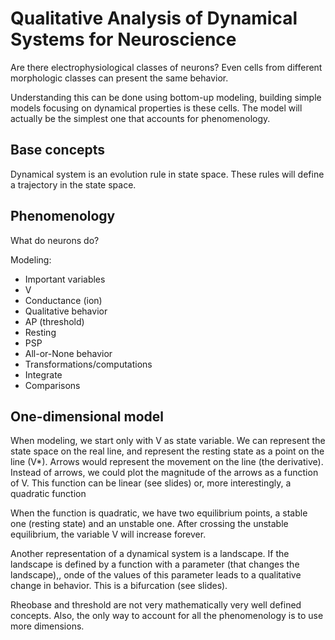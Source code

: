 Qualitative Analysis of Dynamical Systems for Neuroscience
=============================================

Are there electrophysiological classes of neurons? Even cells from different morphologic classes can present the same behavior.

Understanding this can be done using bottom-up modeling, building simple models focusing on dynamical properties is these cells. The model will actually be the simplest one that accounts for phenomenology.

Base concepts
-------------

Dynamical system is an evolution rule in state space. These rules will define a trajectory in the state space.

Phenomenology
-------------
What do neurons do?


Modeling:
- Important variables
 - V
 - Conductance (ion)
- Qualitative behavior
 - AP (threshold)
 - Resting
 - PSP
 - All-or-None behavior
- Transformations/computations
 - Integrate
 - Comparisons

One-dimensional model
---------------------

When modeling, we start only with V as state variable. We can represent the state space on the real line, and represent the resting state as a point on the line (V*). Arrows would represent the movement on the line (the derivative). Instead of arrows, we could plot the magnitude of the arrows as a function of V. This function can be linear (see slides) or, more interestingly, a quadratic function

When the function is quadratic, we have two equilibrium points, a stable one (resting state) and an unstable one. After crossing the unstable equilibrium, the variable V will increase forever.

Another representation of a dynamical system is a landscape. If the landscape is defined by a function with a parameter (that changes the landscape),, onde of the values of this parameter leads to a qualitative change in behavior. This is a bifurcation (see slides).

Rheobase and threshold are not very mathematically very well defined concepts. Also, the only way to account for all the phenomenology is to use more dimensions.
